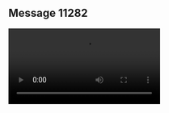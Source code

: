 ## Message 11282



![Video](https://data.iron-swords.co.il/2024/September/04/https://data.iron-swords.co.il/2024/September/04/11282/11282_media.mp4)
